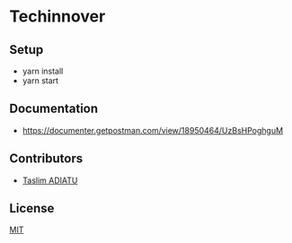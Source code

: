 # Techinnover

## Setup 
* yarn install
* yarn start

## Documentation
* https://documenter.getpostman.com/view/18950464/UzBsHPoghguM

## Contributors
* [Taslim ADIATU](https://github.com/jhaytaslim)

## License
[MIT](https://choosealicense.com/licenses/mit/)